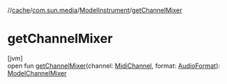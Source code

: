 //[cache](../../../index.md)/[com.sun.media](../index.md)/[ModelInstrument](index.md)/[getChannelMixer](get-channel-mixer.md)

# getChannelMixer

[jvm]\
open fun [getChannelMixer](get-channel-mixer.md)(channel: [MidiChannel](https://docs.oracle.com/javase/8/docs/api/javax/sound/midi/MidiChannel.html), format: [AudioFormat](https://docs.oracle.com/javase/8/docs/api/javax/sound/sampled/AudioFormat.html)): [ModelChannelMixer](../-model-channel-mixer/index.md)
